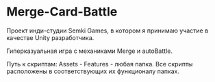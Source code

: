 # Merge-Card-Battle

Проект инди-студии Semki Games, в котором я принимаю участие в качестве Unity разработчика. 

Гиперказуальная игра с механиками Merge и autoBattle.

Путь к скриптам: Assets - Features - любая папка. Все скрипты расположены в соответствующих их функционалу папках.
